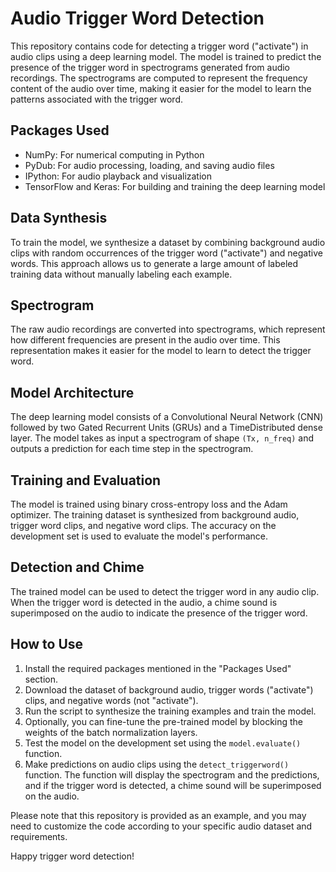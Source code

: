 # Audio Trigger Word Detection

This repository contains code for detecting a trigger word ("activate") in audio clips using a deep learning model. The model is trained to predict the presence of the trigger word in spectrograms generated from audio recordings. The spectrograms are computed to represent the frequency content of the audio over time, making it easier for the model to learn the patterns associated with the trigger word.

## Packages Used
- NumPy: For numerical computing in Python
- PyDub: For audio processing, loading, and saving audio files
- IPython: For audio playback and visualization
- TensorFlow and Keras: For building and training the deep learning model

## Data Synthesis
To train the model, we synthesize a dataset by combining background audio clips with random occurrences of the trigger word ("activate") and negative words. This approach allows us to generate a large amount of labeled training data without manually labeling each example.

## Spectrogram
The raw audio recordings are converted into spectrograms, which represent how different frequencies are present in the audio over time. This representation makes it easier for the model to learn to detect the trigger word.

## Model Architecture
The deep learning model consists of a Convolutional Neural Network (CNN) followed by two Gated Recurrent Units (GRUs) and a TimeDistributed dense layer. The model takes as input a spectrogram of shape `(Tx, n_freq)` and outputs a prediction for each time step in the spectrogram.

## Training and Evaluation
The model is trained using binary cross-entropy loss and the Adam optimizer. The training dataset is synthesized from background audio, trigger word clips, and negative word clips. The accuracy on the development set is used to evaluate the model's performance.

## Detection and Chime
The trained model can be used to detect the trigger word in any audio clip. When the trigger word is detected in the audio, a chime sound is superimposed on the audio to indicate the presence of the trigger word.

## How to Use
1. Install the required packages mentioned in the "Packages Used" section.
2. Download the dataset of background audio, trigger words ("activate") clips, and negative words (not "activate").
3. Run the script to synthesize the training examples and train the model.
4. Optionally, you can fine-tune the pre-trained model by blocking the weights of the batch normalization layers.
5. Test the model on the development set using the `model.evaluate()` function.
6. Make predictions on audio clips using the `detect_triggerword()` function. The function will display the spectrogram and the predictions, and if the trigger word is detected, a chime sound will be superimposed on the audio.

Please note that this repository is provided as an example, and you may need to customize the code according to your specific audio dataset and requirements.

Happy trigger word detection!

